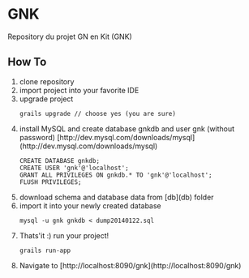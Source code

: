 GNK
===

Repository du projet GN en Kit (GNK)

How To
------

   <ol>
    <li>clone repository</li>
    <li>import project into your favorite IDE</li>
    <li>upgrade project</li>

    grails upgrade // choose yes (you are sure)
  <li>install MySQL and create database gnkdb and user gnk (without password) [http://dev.mysql.com/downloads/mysql] (http://dev.mysql.com/downloads/mysql)</li>
    
    CREATE DATABASE gnkdb;
    CREATE USER 'gnk'@'localhost';
    GRANT ALL PRIVILEGES ON gnkdb.* TO 'gnk'@'localhost';
    FLUSH PRIVILEGES;
  <li>download schema and database data from [db](db) folder</li>
  <li>import it into your newly created database</li>
  
    mysql -u gnk gnkdb < dump20140122.sql
  <li>Thats'it :) run your project!</li>
  
    grails run-app
  <li>Navigate to [http://localhost:8090/gnk](http://localhost:8090/gnk)</li>
   </lo>
    
